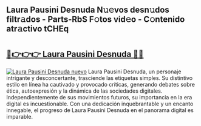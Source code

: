 ## Laura Pausini Desnuda N𝚞𝚎vos desn𝚞dos filtr𝚊dos - Parts-RbS F𝚘tos vid𝚎o - C𝚘ntenido atr𝚊ctivo tCHEq

# <h2><a href="http://mbdqpfx.tromn.icu/?c=Laura+Pausini+Desnuda">🔗👉👉👉 Laura Pausini Desnuda 🔗🔗</a></h2>

[![Laura Pausini Desnuda nuevo](https://i.imgur.com/pEAQMta.gif)](http://mbdqpfx.tromn.icu/?c=Laura+Pausini+Desnuda)
Laura Pausini Desnuda, un personaje intrigante y desconcertante, trasciende las etiquetas simples. Su distintivo estilo en línea ha cautivado y provocado críticas, generando debates sobre ética, autoexpresión y la dinámica de las sociedades digitales. Independientemente de sus movimientos futuros, su importancia en la era digital es incuestionable. Con una dedicación inquebrantable y un encanto innegable, el progreso de Laura Pausini Desnuda en el panorama digital es imparable.

